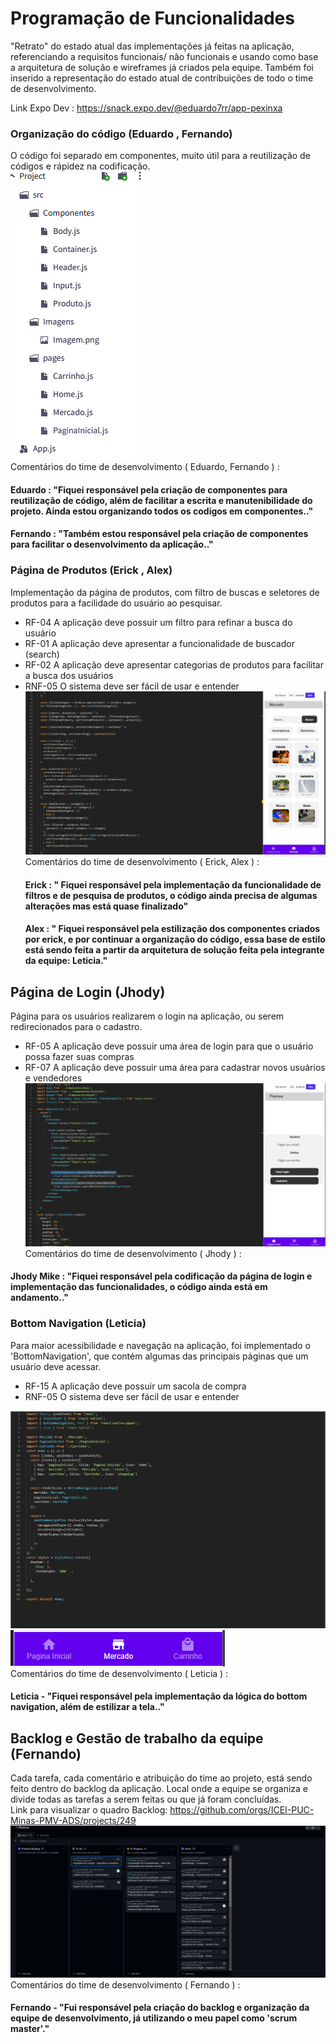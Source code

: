 # Programação de Funcionalidades

"Retrato" do estado atual das implementações já feitas na aplicação, referenciando a requisitos funcionais/ não funcionais e usando como base a arquitetura de solução e wireframes já criados pela equipe.  Também foi inserido a representação do estado atual de contribuições de todo o time de desenvolvimento.

Link Expo Dev : https://snack.expo.dev/@eduardo7rr/app-pexinxa
### Organização do código (Eduardo , Fernando)
O código foi separado em componentes, muito útil para a reutilização de códigos e rápidez na codificação.<br>
![Org](img/Organization.png)<br>
Comentários do time de desenvolvimento ( Eduardo, Fernando ) :<br>
#### Eduardo : "Fiquei responsável pela criação de componentes para reutilização de código, além de facilitar a escrita e manutenibilidade do projeto. Ainda estou organizando todos os codigos em componentes.."
#### Fernando : "Também estou responsável pela criação de componentes para facilitar o desenvolvimento da aplicação.."

### Página de Produtos (Erick , Alex)
Implementação da página de produtos, com filtro de buscas e seletores de produtos para a facilidade do usuário ao pesquisar.<br>
- RF-04	A aplicação deve possuir um filtro para refinar a busca do usuário
- RF-01	A aplicação deve apresentar a funcionalidade de buscador (search)
- RF-02	A aplicação deve apresentar categorias de produtos para facilitar a busca dos usuários
- RNF-05	O sistema deve ser fácil de usar e entender<br>
![Mercado](img/Mercado.png)
Comentários do time de desenvolvimento ( Erick, Alex ) :<br>
  #### Erick : " Fiquei responsável pela implementação da funcionalidade de filtros e de pesquisa de produtos, o código ainda precisa de algumas alterações mas está quase finalizado"<br>
  #### Alex : " Fiquei responsável pela estilização dos componentes criados por erick, e por continuar a organização do código, essa base de estilo está sendo feita a partir da arquitetura de solução feita pela integrante da equipe: Leticia."
## Página de Login (Jhody)
Página para os usuários realizarem o login na aplicação, ou serem redirecionados para o cadastro.<br>
- RF-05	A aplicação deve possuir uma área de login para que o usuário possa fazer suas compras
- RF-07	A aplicação deve possuir uma área para cadastrar novos usuários e vendedores
![Login](img/PaginaLogin1.png)<br>
Comentários do time de desenvolvimento ( Jhody ) :<br>
 #### Jhody Mike : "Fiquei responsável pela codificação da página de login e implementação das funcionalidades, o código ainda está em andamento.."


### Bottom Navigation  (Leticia)

Para maior acessibilidade e navegação na aplicação, foi implementado o 'BottomNavigation', que contém algumas das principais páginas que um usuário deve acessar.<br>
- RF-15	A aplicação deve possuir um sacola de compra
- RNF-05	O sistema deve ser fácil de usar e entender

![BottomNavigation](img/Navegation.png)
![BottomNavigation](img/BottomNavigation.png)<br>
Comentários do time de desenvolvimento ( Leticia  ) :<br>
 #### Leticia - "Fiquei responsável pela implementação da lógica do bottom navigation, além de estilizar a tela.."
## Backlog e Gestão de trabalho da equipe (Fernando)
 Cada tarefa, cada comentário e atribuição do time ao projeto, está sendo feito dentro do backlog da aplicação. Local onde a equipe se organiza e divide todas as tarefas a serem feitas ou que já foram concluídas.<br>
 Link para visualizar o quadro Backlog: https://github.com/orgs/ICEI-PUC-Minas-PMV-ADS/projects/249
![GestaoDeTrabalho](img/Backlog_.png)
Comentários do time de desenvolvimento ( Fernando ) :<br>
#### Fernando - "Fui responsável pela criação do backlog e organização da equipe de desenvolvimento, já utilizando o meu papel como 'scrum master'."
